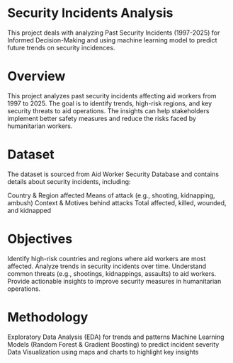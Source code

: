
# Security Incidents Analysis

This project deals with analyzing Past Security Incidents (1997-2025) for Informed Decision-Making and using machine learning model to predict future trends on security incidences.

# Overview
This project analyzes past security incidents affecting aid workers from 1997 to 2025. The goal is to identify trends, high-risk regions, and key security threats to aid operations. The insights can help stakeholders implement better safety measures and reduce the risks faced by humanitarian workers.

# Dataset
The dataset is sourced from Aid Worker Security Database and contains details about security incidents, including:

Country & Region affected
Means of attack (e.g., shooting, kidnapping, ambush)
Context & Motives behind attacks
Total affected, killed, wounded, and kidnapped

# Objectives
Identify high-risk countries and regions where aid workers are most affected.
Analyze trends in security incidents over time.
Understand common threats (e.g., shootings, kidnappings, assaults) to aid workers.
Provide actionable insights to improve security measures in humanitarian operations.

# Methodology
Exploratory Data Analysis (EDA) for trends and patterns
Machine Learning Models (Random Forest & Gradient Boosting) to predict incident severity
Data Visualization using maps and charts to highlight key insights


